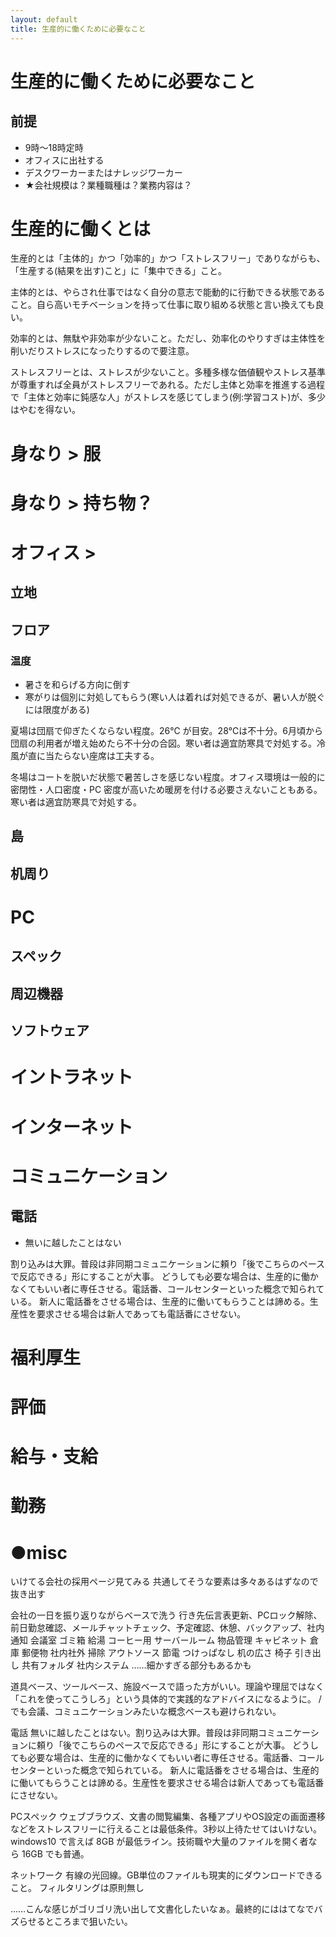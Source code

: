 ```yaml
---
layout: default
title: 生産的に働くために必要なこと
---
```


# 生産的に働くために必要なこと

## 前提
- 9時～18時定時
- オフィスに出社する
- デスクワーカーまたはナレッジワーカー
- ★会社規模は？業種職種は？業務内容は？

# 生産的に働くとは
生産的とは「主体的」かつ「効率的」かつ「ストレスフリー」でありながらも、「生産する(結果を出す)こと」に「集中できる」こと。

主体的とは、やらされ仕事ではなく自分の意志で能動的に行動できる状態であること。自ら高いモチベーションを持って仕事に取り組める状態と言い換えても良い。

効率的とは、無駄や非効率が少ないこと。ただし、効率化のやりすぎは主体性を削いだりストレスになったりするので要注意。

ストレスフリーとは、ストレスが少ないこと。多種多様な価値観やストレス基準が尊重すれば全員がストレスフリーであれる。ただし主体と効率を推進する過程で「主体と効率に鈍感な人」がストレスを感じてしまう(例:学習コスト)が、多少はやむを得ない。

# 身なり > 服

# 身なり > 持ち物？

# オフィス > 

## 立地

## フロア

### 温度
- 暑さを和らげる方向に倒す
- 寒がりは個別に対処してもらう(寒い人は着れば対処できるが、暑い人が脱ぐには限度がある)

夏場は団扇で仰ぎたくならない程度。26℃ が目安。28℃は不十分。6月頃から団扇の利用者が増え始めたら不十分の合図。寒い者は適宜防寒具で対処する。冷風が直に当たらない座席は工夫する。

冬場はコートを脱いだ状態で暑苦しさを感じない程度。オフィス環境は一般的に密閉性・人口密度・PC 密度が高いため暖房を付ける必要さえないこともある。寒い者は適宜防寒具で対処する。

## 島

## 机周り

# PC

## スペック

## 周辺機器

## ソフトウェア

# イントラネット

# インターネット

# コミュニケーション

## 電話
- 無いに越したことはない


割り込みは大罪。普段は非同期コミュニケーションに頼り「後でこちらのペースで反応できる」形にすることが大事。
どうしても必要な場合は、生産的に働かなくてもいい者に専任させる。電話番、コールセンターといった概念で知られている。
新人に電話番をさせる場合は、生産的に働いてもらうことは諦める。生産性を要求させる場合は新人であっても電話番にさせない。
# 福利厚生

# 評価

# 給与・支給

# 勤務

# ●misc
いけてる会社の採用ページ見てみる 共通してそうな要素は多々あるはずなので抜き出す 

会社の一日を振り返りながらベースで洗う
行き先伝言表更新、PCロック解除、前日勤怠確認、メールチャットチェック、予定確認、休憩、バックアップ、社内通知
会議室
ゴミ箱
給湯 コーヒー用
サーバールーム
物品管理 キャビネット 倉庫
郵便物 社内社外
掃除 アウトソース
節電
つけっぱなし
机の広さ
椅子
引き出し
共有フォルダ
社内システム
……細かすぎる部分もあるかも

道具ベース、ツールベース、施設ベースで語った方がいい。理論や理屈ではなく「これを使ってこうしろ」という具体的で実践的なアドバイスになるように。 / でも会議、コミュニケーションみたいな概念ベースも避けられない。

電話
無いに越したことはない。割り込みは大罪。普段は非同期コミュニケーションに頼り「後でこちらのペースで反応できる」形にすることが大事。
どうしても必要な場合は、生産的に働かなくてもいい者に専任させる。電話番、コールセンターといった概念で知られている。
新人に電話番をさせる場合は、生産的に働いてもらうことは諦める。生産性を要求させる場合は新人であっても電話番にさせない。

PCスペック
ウェブブラウズ、文書の閲覧編集、各種アプリやOS設定の画面遷移などをストレスフリーに行えることは最低条件。3秒以上待たせてはいけない。windows10 で言えば 8GB が最低ライン。技術職や大量のファイルを開く者なら 16GB でも普通。

ネットワーク
有線の光回線。GB単位のファイルも現実的にダウンロードできること。
フィルタリングは原則無し

……こんな感じがゴリゴリ洗い出して文書化したいなぁ。最終的にははてなでバズらせるところまで狙いたい。
